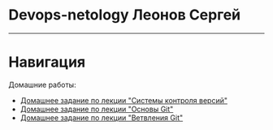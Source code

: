# Devops-netology Леонов Сергей     
___
# Навигация
Домашние работы:
* [Домашнее задание по лекции "Системы контроля версий"](https://github.com/AndroidSmike/devops-netology/tree/main/02-git-01-vcs)
* [Домашнее задание по лекции "Основы Git"](https://github.com/AndroidSmike/devops-netology/tree/main/02-git-02-base)
* [Домашнее задание по лекции "Ветвления Git"](https://github.com/AndroidSmike/devops-netology/tree/main/02-git-03-branching)